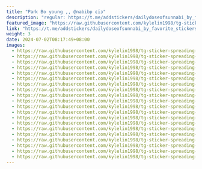 ```yaml
---
title: "𝖯𝖺𝗋𝗄 𝖡𝗈 𝗒𝗈𝗎𝗇𝗀 ,, @nabibp εïз"
description: "regular: https://t.me/addstickers/dailydoseofsunnabi_by_favorite_stickers_bot"
featured_image: "https://raw.githubusercontent.com/kylelin1998/tg-sticker-spreading-worldwide-images/main/img/d6ebfc26-eec1-4bf2-9e9b-f099c4563b66.jpg"
link: "https://t.me/addstickers/dailydoseofsunnabi_by_favorite_stickers_bot"
weight: 3
date: 2024-07-02T08:17:49+08:00
images:
  - https://raw.githubusercontent.com/kylelin1998/tg-sticker-spreading-worldwide-images/main/img/d6ebfc26-eec1-4bf2-9e9b-f099c4563b66.jpg
  - https://raw.githubusercontent.com/kylelin1998/tg-sticker-spreading-worldwide-images/main/img/977e0ffa-e1e4-4207-9fc9-e661d0d2dff9.jpg
  - https://raw.githubusercontent.com/kylelin1998/tg-sticker-spreading-worldwide-images/main/img/ee8880d3-c6de-4b2e-8e17-6e1737071272.jpg
  - https://raw.githubusercontent.com/kylelin1998/tg-sticker-spreading-worldwide-images/main/img/7a33739d-2132-4ade-9fa6-a4d4c1bb6d94.jpg
  - https://raw.githubusercontent.com/kylelin1998/tg-sticker-spreading-worldwide-images/main/img/abccf1a7-d47e-4a8f-b62c-566cd3bfd644.jpg
  - https://raw.githubusercontent.com/kylelin1998/tg-sticker-spreading-worldwide-images/main/img/ccfd56fc-f983-4a6f-a69d-7cb58f56d439.jpg
  - https://raw.githubusercontent.com/kylelin1998/tg-sticker-spreading-worldwide-images/main/img/7996e57d-4149-4b2c-bdaf-7cd330c2ccc3.jpg
  - https://raw.githubusercontent.com/kylelin1998/tg-sticker-spreading-worldwide-images/main/img/7c19eb55-812a-4cee-b97e-1aeea092ea22.jpg
  - https://raw.githubusercontent.com/kylelin1998/tg-sticker-spreading-worldwide-images/main/img/1d120729-4200-400b-b484-d2c7f1f1f786.jpg
  - https://raw.githubusercontent.com/kylelin1998/tg-sticker-spreading-worldwide-images/main/img/eb0b4560-082e-4ab9-aab0-bd6b08c88dfb.jpg
  - https://raw.githubusercontent.com/kylelin1998/tg-sticker-spreading-worldwide-images/main/img/ceced8f3-a8de-4493-843a-4408161f93e6.jpg
  - https://raw.githubusercontent.com/kylelin1998/tg-sticker-spreading-worldwide-images/main/img/55ce1b71-afae-438d-94f6-45083ca4025d.jpg
  - https://raw.githubusercontent.com/kylelin1998/tg-sticker-spreading-worldwide-images/main/img/18879ead-4b31-449c-a284-1e1fc154245f.jpg
  - https://raw.githubusercontent.com/kylelin1998/tg-sticker-spreading-worldwide-images/main/img/312f8fbe-c3a3-41c7-b242-c8f58076c374.jpg
  - https://raw.githubusercontent.com/kylelin1998/tg-sticker-spreading-worldwide-images/main/img/f37c1f78-355e-4a2a-887b-c24c02069d15.jpg
  - https://raw.githubusercontent.com/kylelin1998/tg-sticker-spreading-worldwide-images/main/img/df66967c-4780-46a9-8784-133a4435c952.jpg
  - https://raw.githubusercontent.com/kylelin1998/tg-sticker-spreading-worldwide-images/main/img/d6efdc9d-c4c8-45cd-8977-92327e3d727c.jpg
  - https://raw.githubusercontent.com/kylelin1998/tg-sticker-spreading-worldwide-images/main/img/c086cf25-d22a-48f3-90c4-19e6d34fa761.jpg
  - https://raw.githubusercontent.com/kylelin1998/tg-sticker-spreading-worldwide-images/main/img/f62d4bc3-4260-4954-b2f5-25cce2a670b1.jpg
  - https://raw.githubusercontent.com/kylelin1998/tg-sticker-spreading-worldwide-images/main/img/d86723a5-3ec6-475f-a6f7-95be7a081800.jpg
---
```

